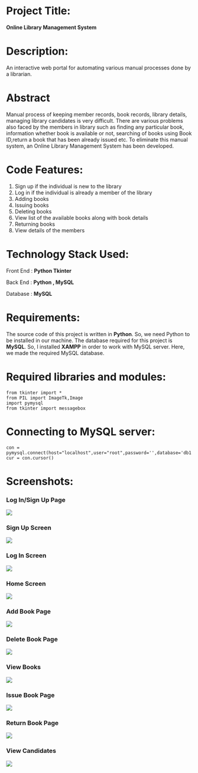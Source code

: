 # Project Title:
**Online Library Management System**

# Description:

 An interactive web portal for automating various manual processes done by a librarian.

 # Abstract

 Manual process of keeping member records, book records, library details, managing library candidates is very difficult. There are various problems also faced by the members in library such as finding any particular book, information whether book is available or not, searching of books using Book ID,return a book that has been already issued etc. To eliminate this manual system, an Online Library Management System has been developed.

 # Code Features:

  1. Sign up if the individual is new to the library
  2. Log in if the individual is already a member of the library
  3. Adding books
  4. Issuing books
  5. Deleting books
  6. View list of the available books along with book details
  7. Returning books
  8. View details of the members


 # Technology Stack Used:

 Front End : **Python Tkinter**
 
 Back End : **Python , MySQL**
 
 Database :  **MySQL**

 # Requirements:

 The source code of this project is written in **Python**. So, we need Python to be installed in our machine.
 The database required for this project is **MySQL**. So, I installed **XAMPP** in order to work with MySQL server. Here, we made the required MySQL database.


# Required libraries and modules:

```
from tkinter import *
from PIL import ImageTk,Image 
import pymysql
from tkinter import messagebox
```
# Connecting to MySQL server:
```
con = pymysql.connect(host="localhost",user="root",password='',database='db1')
cur = con.cursor()
```

# Screenshots:

### Log In/Sign Up Page
![](1.png)


### Sign Up Screen
![](2.png)


### Log In Screen 
![](3.png)

### Home Screen
![](4.png)

### Add Book Page
![](5.png)

### Delete Book Page
![](6.png)

### View Books
![](7.png)

### Issue Book Page
![](8.png)

### Return Book Page
![](9.png)

### View Candidates
![](10.png)

  
